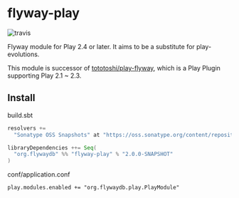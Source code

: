# flyway-play

![travis](https://api.travis-ci.org/flyway/flyway-play.svg)

Flyway module for Play 2.4 or later. It aims to be a substitute for play-evolutions.

This module is successor of [tototoshi/play-flyway](https://github.com/tototoshi/play-flyway), which is a Play Plugin supporting Play 2.1 ~ 2.3.


## Install

build.sbt

```scala
resolvers +=
  "Sonatype OSS Snapshots" at "https://oss.sonatype.org/content/repositories/snapshots"

libraryDependencies ++= Seq(
  "org.flywaydb" %% "flyway-play" % "2.0.0-SNAPSHOT"
)
```

conf/application.conf

```
play.modules.enabled += "org.flywaydb.play.PlayModule"
```
